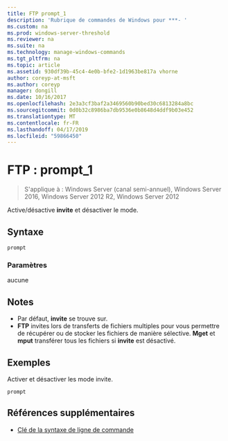 ```yaml
---
title: FTP prompt_1
description: 'Rubrique de commandes de Windows pour ***- '
ms.custom: na
ms.prod: windows-server-threshold
ms.reviewer: na
ms.suite: na
ms.technology: manage-windows-commands
ms.tgt_pltfrm: na
ms.topic: article
ms.assetid: 930df39b-45c4-4e0b-bfe2-1d1963be817a vhorne
author: coreyp-at-msft
ms.author: coreyp
manager: dongill
ms.date: 10/16/2017
ms.openlocfilehash: 2e3a3cf3baf2a3469560b90bed30c6813284a8bc
ms.sourcegitcommit: 0d0b32c8986ba7db9536e0b8648d4ddf9b03e452
ms.translationtype: MT
ms.contentlocale: fr-FR
ms.lasthandoff: 04/17/2019
ms.locfileid: "59866450"
---
```

# <a name="ftp-prompt1"></a>FTP : prompt_1

>S'applique à : Windows Server (canal semi-annuel), Windows Server 2016, Windows Server 2012 R2, Windows Server 2012

Active/désactive **invite** et désactiver le mode.   
## <a name="syntax"></a>Syntaxe  
```  
prompt  
```  
### <a name="parameters"></a>Paramètres  
aucune  
## <a name="remarks"></a>Notes  
-   Par défaut, **invite** se trouve sur.  
-   **FTP** invites lors de transferts de fichiers multiples pour vous permettre de récupérer ou de stocker les fichiers de manière sélective.  **Mget** et **mput** transférer tous les fichiers si **invite** est désactivé.  
## <a name="BKMK_Examples"></a>Exemples  
Activer et désactiver les mode invite.  
```  
prompt  
```  
## <a name="additional-references"></a>Références supplémentaires  
-   [Clé de la syntaxe de ligne de commande](command-line-syntax-key.md)  
